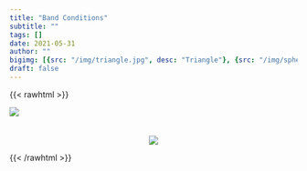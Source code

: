 ```yaml
---
title: "Band Conditions"
subtitle: ""
tags: []
date: 2021-05-31
author: ""
bigimg: [{src: "/img/triangle.jpg", desc: "Triangle"}, {src: "/img/sphere.jpg", desc: "Sphere"}, {src: "/img/hexagon.jpg", desc: "Hexagon"}]
draft: false
---
```


{{< rawhtml >}}

<div id="rigref-solar-widget"><a href="https://rigreference.com/solar" target="_blank"><img src="https://rigreference.com/solar/img/wide" border="0"></a></div>
<br>
<br>
<center>
<a href="https://www.hamqsl.com/solar.html" title="Click to add Solar-Terrestrial Data to your website!"><img src="https://www.hamqsl.com/solar101vhf.php"></a>
</center>


{{< /rawhtml >}}